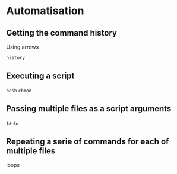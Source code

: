 ---
---

Automatisation
==============

Getting the command history
---------------------------

Using arrows

`history`


Executing a script
------------------

`bash`
`chmod`


Passing multiple files as a script arguments
--------------------------------------------

`$#`
`$n`


Repeating a serie of commands for each of multiple files
--------------------------------------------------------

loops

